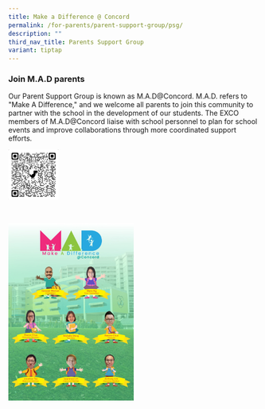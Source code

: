 ```yaml
---
title: Make a Difference @ Concord
permalink: /for-parents/parent-support-group/psg/
description: ""
third_nav_title: Parents Support Group
variant: tiptap
---
```

<h3><strong>Join M.A.D parents</strong></h3>
<p>Our Parent Support Group is known as M.A.D@Concord. M.A.D. refers to "Make
A Difference," and we welcome all parents to join this community to partner
with the school in the development of our students. The EXCO members of
M.A.D@Concord liaise with school personnel to plan for school events and
improve collaborations through more coordinated support efforts.</p>
<a class="isomer-image-wrapper" href="https://docs.google.com/forms/d/e/1FAIpQLSeWzpLC22F8bSvZazD84Z4wo6tZB2yLRUBJGnqXia0O3FxSIw/viewform">
<img style="width:20%" height="auto" width="100%" src="/images/mad%20sign%20up.jpeg">
</a>
<p>
<br>
</p>
<div class="isomer-image-wrapper">
<img style="width:50%" height="auto" width="100%" src="/images/mad_psg.jpeg">
</div>
<p>
<br>
</p>
<p></p>